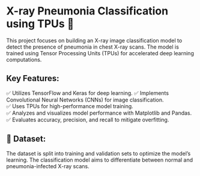 # X-ray Pneumonia Classification using TPUs 🚀

This project focuses on building an X-ray image classification model to detect the presence of pneumonia in chest X-ray scans. The model is trained using Tensor Processing Units (TPUs) for accelerated deep learning computations.

## Key Features:

✅ Utilizes TensorFlow and Keras for deep learning.
✅ Implements Convolutional Neural Networks (CNNs) for image classification.<br />
✅ Uses TPUs for high-performance model training.<br />
✅ Analyzes and visualizes model performance with Matplotlib and Pandas.<br />
✅ Evaluates accuracy, precision, and recall to mitigate overfitting.<br />

## 📂 Dataset:

The dataset is split into training and validation sets to optimize the model’s learning. The classification model aims to differentiate between normal and pneumonia-infected X-ray scans.
